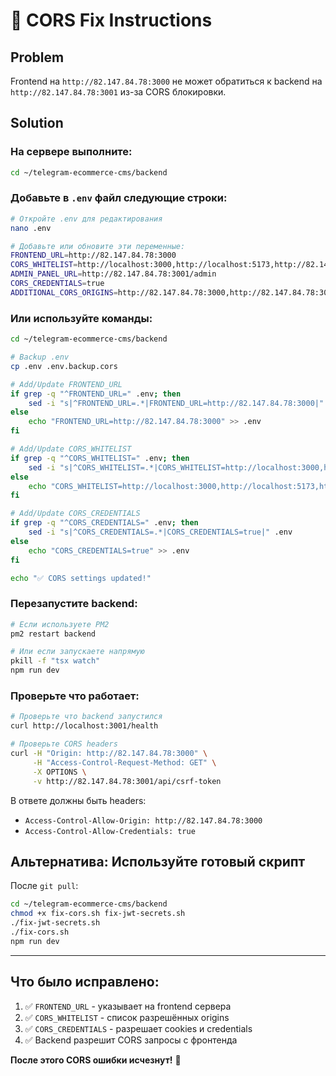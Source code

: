 # 🔧 CORS Fix Instructions

## Problem
Frontend на `http://82.147.84.78:3000` не может обратиться к backend на `http://82.147.84.78:3001` из-за CORS блокировки.

## Solution

### На сервере выполните:

```bash
cd ~/telegram-ecommerce-cms/backend
```

### Добавьте в `.env` файл следующие строки:

```bash
# Откройте .env для редактирования
nano .env

# Добавьте или обновите эти переменные:
FRONTEND_URL=http://82.147.84.78:3000
CORS_WHITELIST=http://localhost:3000,http://localhost:5173,http://82.147.84.78:3000,http://82.147.84.78:3001
ADMIN_PANEL_URL=http://82.147.84.78:3001/admin
CORS_CREDENTIALS=true
ADDITIONAL_CORS_ORIGINS=http://82.147.84.78:3000,http://82.147.84.78:3001
```

### Или используйте команды:

```bash
cd ~/telegram-ecommerce-cms/backend

# Backup .env
cp .env .env.backup.cors

# Add/Update FRONTEND_URL
if grep -q "^FRONTEND_URL=" .env; then
    sed -i "s|^FRONTEND_URL=.*|FRONTEND_URL=http://82.147.84.78:3000|" .env
else
    echo "FRONTEND_URL=http://82.147.84.78:3000" >> .env
fi

# Add/Update CORS_WHITELIST
if grep -q "^CORS_WHITELIST=" .env; then
    sed -i "s|^CORS_WHITELIST=.*|CORS_WHITELIST=http://localhost:3000,http://localhost:5173,http://82.147.84.78:3000,http://82.147.84.78:3001|" .env
else
    echo "CORS_WHITELIST=http://localhost:3000,http://localhost:5173,http://82.147.84.78:3000,http://82.147.84.78:3001" >> .env
fi

# Add/Update CORS_CREDENTIALS
if grep -q "^CORS_CREDENTIALS=" .env; then
    sed -i "s|^CORS_CREDENTIALS=.*|CORS_CREDENTIALS=true|" .env
else
    echo "CORS_CREDENTIALS=true" >> .env
fi

echo "✅ CORS settings updated!"
```

### Перезапустите backend:

```bash
# Если используете PM2
pm2 restart backend

# Или если запускаете напрямую
pkill -f "tsx watch"
npm run dev
```

### Проверьте что работает:

```bash
# Проверьте что backend запустился
curl http://localhost:3001/health

# Проверьте CORS headers
curl -H "Origin: http://82.147.84.78:3000" \
     -H "Access-Control-Request-Method: GET" \
     -X OPTIONS \
     -v http://82.147.84.78:3001/api/csrf-token
```

В ответе должны быть headers:
- `Access-Control-Allow-Origin: http://82.147.84.78:3000`
- `Access-Control-Allow-Credentials: true`

## Альтернатива: Используйте готовый скрипт

После `git pull`:

```bash
cd ~/telegram-ecommerce-cms/backend
chmod +x fix-cors.sh fix-jwt-secrets.sh
./fix-jwt-secrets.sh
./fix-cors.sh
npm run dev
```

---

## Что было исправлено:

1. ✅ `FRONTEND_URL` - указывает на frontend сервера
2. ✅ `CORS_WHITELIST` - список разрешённых origins
3. ✅ `CORS_CREDENTIALS` - разрешает cookies и credentials
4. ✅ Backend разрешит CORS запросы с фронтенда

**После этого CORS ошибки исчезнут!** 🎉

